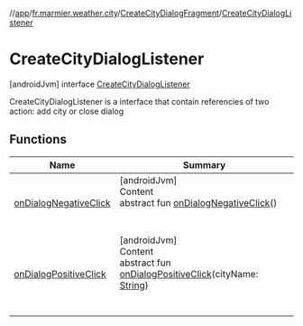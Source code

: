 //[app](../../../../index.md)/[fr.marmier.weather.city](../../index.md)/[CreateCityDialogFragment](../index.md)/[CreateCityDialogListener](index.md)



# CreateCityDialogListener  
 [androidJvm] interface [CreateCityDialogListener](index.md)

CreateCityDialogListener is a interface that contain referencies of two action: add city or close dialog

   


## Functions  
  
|  Name |  Summary | 
|---|---|
| <a name="fr.marmier.weather.city/CreateCityDialogFragment.CreateCityDialogListener/onDialogNegativeClick/#/PointingToDeclaration/"></a>[onDialogNegativeClick](on-dialog-negative-click.md)| <a name="fr.marmier.weather.city/CreateCityDialogFragment.CreateCityDialogListener/onDialogNegativeClick/#/PointingToDeclaration/"></a>[androidJvm]  <br>Content  <br>abstract fun [onDialogNegativeClick](on-dialog-negative-click.md)()  <br><br><br>|
| <a name="fr.marmier.weather.city/CreateCityDialogFragment.CreateCityDialogListener/onDialogPositiveClick/#kotlin.String/PointingToDeclaration/"></a>[onDialogPositiveClick](on-dialog-positive-click.md)| <a name="fr.marmier.weather.city/CreateCityDialogFragment.CreateCityDialogListener/onDialogPositiveClick/#kotlin.String/PointingToDeclaration/"></a>[androidJvm]  <br>Content  <br>abstract fun [onDialogPositiveClick](on-dialog-positive-click.md)(cityName: [String](https://kotlinlang.org/api/latest/jvm/stdlib/kotlin/-string/index.html))  <br><br><br>|

